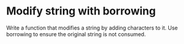 # Modify string with borrowing

Write a function that modifies a string by adding characters to it.
Use borrowing to ensure the original string is not consumed.